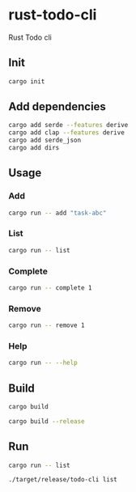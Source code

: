 # rust-todo-cli
Rust Todo cli

## Init

```bash
cargo init
```

## Add dependencies

```bash
cargo add serde --features derive
cargo add clap --features derive
cargo add serde_json
cargo add dirs
```

## Usage

### Add

```bash
cargo run -- add "task-abc"
```

### List

```bash
cargo run -- list
```

### Complete

```bash
cargo run -- complete 1
```

### Remove

```bash
cargo run -- remove 1
```

### Help

```bash
cargo run -- --help
```

## Build

```bash
cargo build
```

```bash
cargo build --release
```

## Run

```bash
cargo run -- list
```

```bash
./target/release/todo-cli list
```
